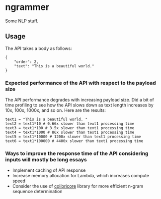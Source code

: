 # ngrammer
Some NLP stuff.

## Usage
The API takes a body as follows:
```
{
    "order": 2,
    "text": "This is a beautiful world."
}
```

### Expected performance of the API with respect to the payload size
The API performance degrades with increasing payload size. Did a bit of time profiling to see how the API slows down as text length increases by 10x, 100x, 1000x, and so on. Here are the results:

```
text1 = "This is a beautiful world. "
text2 = text1*10 # 0.66x slower than text1 processing time
text3 = text1*100 # 3.5x slower than text1 processing time
text4 = text1*1000 # 86x slower than text1 processing time
text5 = text1*10000 # 1200x slower than text1 processing time
text6 = text1*100000 # 4400x slower than text1 processing time
```

### Ways to improve the response time of the API considering inputs will mostly be long essays
* Implement caching of API response
* Increase memory allocation for Lambda, which increases compute speed
* Consider the use of [colibricore](https://pypi.org/project/colibricore/#description) library for more efficient n-gram sequence determination
